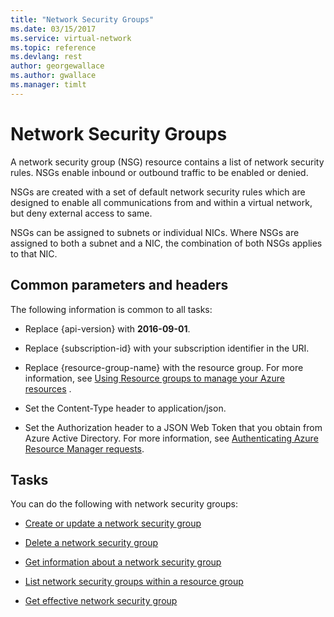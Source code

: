 ```yaml
---
title: "Network Security Groups"
ms.date: 03/15/2017
ms.service: virtual-network
ms.topic: reference
ms.devlang: rest
author: georgewallace
ms.author: gwallace
ms.manager: timlt
---
```

# Network Security Groups
A network security group (NSG) resource contains a list of network security rules. NSGs enable inbound or outbound traffic to be enabled or denied.  
  
 NSGs are created with a set of default network security rules which are designed to enable all communications from and within a virtual network, but deny external access to same.  
  
 NSGs can be assigned to subnets or individual NICs. Where NSGs are assigned to both a subnet and a NIC, the combination of both NSGs applies to that NIC.  
  
##  <a name="bk_common"></a> Common parameters and headers  
 The following information is common to all tasks:  
  
-   Replace {api-version} with **2016-09-01**.  
  
-   Replace {subscription-id} with your subscription identifier in the URI.  
  
-   Replace {resource-group-name} with the resource group. For more information, see [Using Resource groups to manage your Azure resources](http://azure.microsoft.com/en-us/documentation/articles/azure-preview-portal-using-resource-groups) .  
  
-   Set the Content-Type header to application/json.  
  
-   Set the Authorization header to a JSON Web Token that you obtain from Azure Active Directory. For more information, see [Authenticating Azure Resource Manager requests](../../index.md).  
  
## Tasks  
 You can do the following with network security groups:  
  
-   [Create or update a network security group](create-or-update-a-network-security-group.md)  
  
-   [Delete a network security group](delete-a-network-security-group.md)  
  
-   [Get information about a network security group](get-information-about-a-network-security-group.md)  
  
-   [List network security groups within a resource group](list-network-security-groups-within-a-resource-group.md)

-   [Get effective network security group](get-effective-network-security-group.md)
